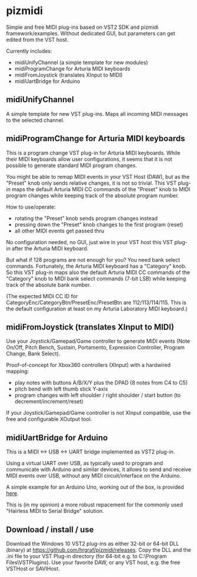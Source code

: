 # pizmidi
Simple and free MIDI plug-ins based on VST2 SDK and pizmidi framework/examples.
Without dedicated GUI, but parameters can get edited from the VST host.

Currently includes:
  * midiUnifyChannel (a simple template for new modules)
  * midiProgramChange for Arturia MIDI keyboards
  * midiFromJoystick (translates XInput to MIDI)
  * midiUartBridge for Arduino

## midiUnifyChannel 
A simple template for new VST plug-ins. 
Maps all incoming MIDI messages to the selected channel.

## midiProgramChange for Arturia MIDI keyboards
This is a program change VST plug-in for Arturia MIDI keyboards. 
While their MIDI keyboards allow user configurations, it seems that it is not possible to generate standard MIDI program changes.

You might be able to remap MIDI events in your VST Host (DAW), but as the "Preset" knob only sends relative changes, it is not so trivial.
This VST plug-in maps the default Arturia MIDI CC commands of the "Preset" knob to MIDI program changes while keeping track of the absolute program number.

How to use/operate:
  * rotating the "Preset" knob sends program changes instead
  * pressing down the "Preset" knob changes to the first program (reset)
  * all other MIDI events get passed thru

No configuration needed, no GUI, just wire in your VST host this VST plug-in after the Arturia MIDI keyboard.

But what if 128 programs are not enough for you? You need bank select commands. Fortunately, the Arturia MIDI keyboard has a "Category" knob.
So this VST plug-in maps also the default Arturia MIDI CC commands of the "Category" knob to MIDI bank select commands (7-bit LSB) while keeping track of the absolute bank number.

(The expected MIDI CC ID for CategoryEnc/CategoryBtn/PresetEnc/PresetBtn are 112/113/114/115. This is the default configuration at least on my Arturia Laboratory MIDI keyboard.)

## midiFromJoystick (translates XInput to MIDI)
Use your Joystick/Gamepad/Game controller to generate MIDI events (Note On/Off, Pitch Bench, Sustain, Portamento, Expression Controller, Program Change, Bank Select).

Proof-of-concept for Xbox360 controllers (XInput) with a hardwired mapping: 
  * play notes with buttons A/B/X/Y plus the DPAD (8 notes from C4 to C5)
  * pitch bend with left thumb stick Y-axis
  * program changes with left shoulder / right shoulder / start button  (to decrement/increment/reset)
  
If your Joystick/Gamepad/Game controller is not XInput compatible, use the free and configurable XOutput tool.

## midiUartBridge for Arduino
This is a MIDI <-> USB <-> UART bridge implemented as VST2 plug-in.

Using a virtual UART over USB, as typically used to program and communicate with Arduino and similar devices,
it allows to send and receive MIDI events over USB, without any MIDI circuit/interface on the Arduino.

A simple example for an Arduino Uno, working out of the box, is provided [here](doc/ArduMidiTest.ino).

This is (in my opinion) a more robust repacement for the commonly used "Hairless MIDI to Serial Bridge" solution.

## Download / install / use
Download the Windows 10 VST2 plug-ins as either 32-bit or 64-bit DLL (binary) at https://github.com/hrgraf/pizmidi/releases.
Copy the DLL and the .ini file to your VST Plug-in directory (for 64-bit e.g. to C:\Program Files\VSTPlugins).
Use your favorite DAW, or any VST host, e.g. the free VSTHost or SAVIHost.

